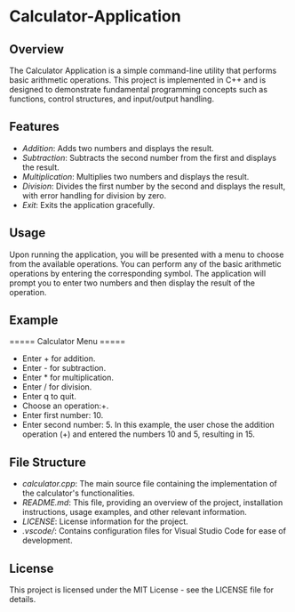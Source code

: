 # Calculator-Application
## Overview
The Calculator Application is a simple command-line utility that performs basic arithmetic operations. This project is implemented in C++ and is designed to demonstrate fundamental programming concepts such as functions, control structures, and input/output handling.
## Features
- *Addition*: Adds two numbers and displays the result.
- *Subtraction*: Subtracts the second number from the first and displays the result.
- *Multiplication*: Multiplies two numbers and displays the result.
- *Division*: Divides the first number by the second and displays the result, with error handling for division by zero.
- *Exit*: Exits the application gracefully.
## Usage
Upon running the application, you will be presented with a menu to choose from the available operations. You can perform any of the basic arithmetic operations by entering the corresponding symbol. The application will prompt you to enter two numbers and then display the result of the operation.
## Example
===== Calculator Menu =====
- Enter + for addition.
- Enter - for subtraction.
- Enter * for multiplication.
- Enter / for division.
- Enter q to quit.
- Choose an operation:+.
- Enter first number: 10.
- Enter second number: 5.
In this example, the user chose the addition operation (+) and entered the numbers 10 and 5, resulting in 15.
## File Structure
- *calculator.cpp*: The main source file containing the implementation of the calculator's functionalities.
- *README.md*: This file, providing an overview of the project, installation instructions, usage examples, and other relevant information.
- *LICENSE*: License information for the project.
- *.vscode/*: Contains configuration files for Visual Studio Code for ease of development.
## License
This project is licensed under the MIT License - see the LICENSE file for details.
